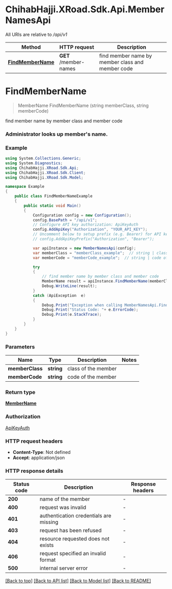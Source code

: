 # ChihabHajji.XRoad.Sdk.Api.MemberNamesApi

All URIs are relative to */api/v1*

Method | HTTP request | Description
------------- | ------------- | -------------
[**FindMemberName**](MemberNamesApi.md#findmembername) | **GET** /member-names | find member name by member class and member code


<a name="findmembername"></a>
# **FindMemberName**
> MemberName FindMemberName (string memberClass, string memberCode)

find member name by member class and member code

<h3>Administrator looks up member's name.</h3>

### Example
```csharp
using System.Collections.Generic;
using System.Diagnostics;
using ChihabHajji.XRoad.Sdk.Api;
using ChihabHajji.XRoad.Sdk.Client;
using ChihabHajji.XRoad.Sdk.Model;

namespace Example
{
    public class FindMemberNameExample
    {
        public static void Main()
        {
            Configuration config = new Configuration();
            config.BasePath = "/api/v1";
            // Configure API key authorization: ApiKeyAuth
            config.AddApiKey("Authorization", "YOUR_API_KEY");
            // Uncomment below to setup prefix (e.g. Bearer) for API key, if needed
            // config.AddApiKeyPrefix("Authorization", "Bearer");

            var apiInstance = new MemberNamesApi(config);
            var memberClass = "memberClass_example";  // string | class of the member
            var memberCode = "memberCode_example";  // string | code of the member

            try
            {
                // find member name by member class and member code
                MemberName result = apiInstance.FindMemberName(memberClass, memberCode);
                Debug.WriteLine(result);
            }
            catch (ApiException  e)
            {
                Debug.Print("Exception when calling MemberNamesApi.FindMemberName: " + e.Message );
                Debug.Print("Status Code: "+ e.ErrorCode);
                Debug.Print(e.StackTrace);
            }
        }
    }
}
```

### Parameters

Name | Type | Description  | Notes
------------- | ------------- | ------------- | -------------
 **memberClass** | **string**| class of the member | 
 **memberCode** | **string**| code of the member | 

### Return type

[**MemberName**](MemberName.md)

### Authorization

[ApiKeyAuth](../README.md#ApiKeyAuth)

### HTTP request headers

 - **Content-Type**: Not defined
 - **Accept**: application/json


### HTTP response details
| Status code | Description | Response headers |
|-------------|-------------|------------------|
| **200** | name of the member |  -  |
| **400** | request was invalid |  -  |
| **401** | authentication credentials are missing |  -  |
| **403** | request has been refused |  -  |
| **404** | resource requested does not exists |  -  |
| **406** | request specified an invalid format |  -  |
| **500** | internal server error |  -  |

[[Back to top]](#) [[Back to API list]](../README.md#documentation-for-api-endpoints) [[Back to Model list]](../README.md#documentation-for-models) [[Back to README]](../README.md)


